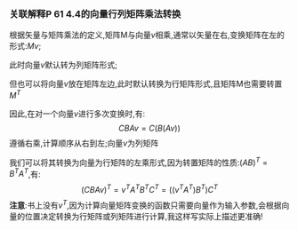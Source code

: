 ### 关联解释P  61   4.4的向量行列矩阵乘法转换

根据矢量与矩阵乘法的定义,矩阵M与向量$v$相乘,通常以矢量在右,变换矩阵在左的形式:$Mv$;

此时向量$v$默认转为列矩阵形式;

但也可以将向量$v$放在矩阵左边,此时默认转换为行矩阵形式,且矩阵M也需要转置$M^T$

因此,在对一个向量$v$进行多次变换时,有:
$$
CBAv=C(B(Av))
$$
遵循右乘,计算顺序从右到左;向量$v$为列矩阵

我们可以将其转换为向量为行矩阵的左乘形式,因为转置矩阵的性质:$(AB)^T=B^TA^T$,有:
$$
(CBAv)^T=v^TA^TB^TC^T=((v^TA^T)B^T)C^T
$$
**注意**:书上没有$v^T$,因为计算向量矩阵变换的函数只需要向量作为输入参数,会根据向量的位置决定转换为行矩阵或列矩阵进行计算,我这样写实际上描述更准确!

